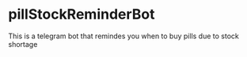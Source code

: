 # pillStockReminderBot
This is a telegram bot that remindes you when to buy pills due to stock shortage
